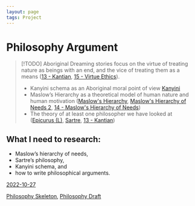 ```yaml
---
layout: page
tags: Project 
---
```


# Philosophy Argument

> [!TODO] Aboriginal Dreaming stories focus on the virtue of treating nature as beings with an end, and the vice of treating them as a means ([13 - Kantian](../3%20Permanent%20Notes/13%20-%20Kantian), [15 - Virtue Ethics](../15%20-%20Virtue%20Ethics)). 
> - Kanyini schema as an Aboriginal moral point of view [Kanyini](../2%20Literature%20Notes/Kanyini)
> - Maslow’s Hierarchy as a theoretical model of human nature and human motivation ([Maslow's Hierarchy](../2%20Literature%20Notes/Maslow's%20Hierarchy), [Maslow's Hierarchy of Needs 2](../2%20Literature%20Notes/Maslow's%20Hierarchy%20of%20Needs%202), [14 - Maslow's Hierarchy of Needs](../3%20Permanent%20Notes/14%20-%20Maslow's%20Hierarchy%20of%20Needs))
> - The theory of at least one philosopher we have looked at ([Epicurus (L)](../2%20Literature%20Notes/Epicurus%20(L)), [Sartre](../2%20Literature%20Notes/Sartre), [13 - Kantian](../3%20Permanent%20Notes/13%20-%20Kantian))

## What I need to research:

- Maslow’s hierarchy of needs,
- Sartre’s philosophy,
- Kanyini schema, and
- how to write philosophical arguments.

[2022-10-27](../1%20Fleeting%20Notes/2022-10-27)

[Philosophy Skeleton](../Philosophy%20Skeleton.md), [Philosophy Draft](Philosophy%20Draft.md)